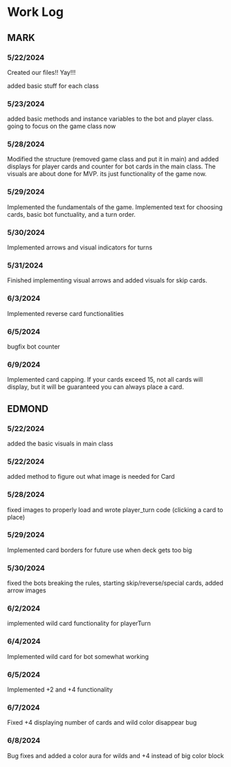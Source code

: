 # Work Log

## MARK 

### 5/22/2024

Created our files!! Yay!!!

added basic stuff for each class

### 5/23/2024

added basic methods and instance variables to the bot and player class. going to focus on the game class now

### 5/28/2024

Modified the structure (removed game class and put it in main) and added displays for player cards and counter for bot cards in the main class. The visuals are about done for MVP. its just functionality of the game now.

### 5/29/2024

Implemented the fundamentals of the game. Implemented text for choosing cards, basic bot functuality, and a turn order.

### 5/30/2024

Implemented arrows and visual indicators for turns

### 5/31/2024

Finished implementing visual arrows and added visuals for skip cards.

### 6/3/2024

Implemented reverse card functionalities

### 6/5/2024

bugfix bot counter

### 6/9/2024

Implemented card capping. If your cards exceed 15, not all cards will display, but it will be guaranteed you can always place a card.

## EDMOND

### 5/22/2024

added the basic visuals in main class

### 5/22/2024

added method to figure out what image is needed for Card

### 5/28/2024

fixed images to properly load and wrote player_turn code (clicking a card to place) 

### 5/29/2024

Implemented card borders for future use when deck gets too big

### 5/30/2024

fixed the bots breaking the rules, starting skip/reverse/special cards, added arrow images

### 6/2/2024

implemented wild card functionality for playerTurn 

### 6/4/2024

Implemented wild card for bot somewhat working

### 6/5/2024

Implemented +2 and +4 functionality

### 6/7/2024

Fixed +4 displaying number of cards and wild color disappear bug

### 6/8/2024

Bug fixes and added a color aura for wilds and +4 instead of big color block
